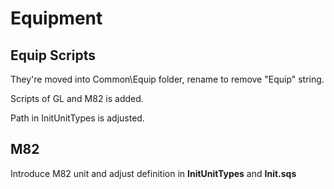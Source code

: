 # Equipment
## Equip Scripts
They're moved into Common\Equip folder, rename to remove "Equip" string.

Scripts of GL and M82 is added.

Path in InitUnitTypes is adjusted.

## M82
Introduce M82 unit and adjust definition in **InitUnitTypes** and **Init.sqs**